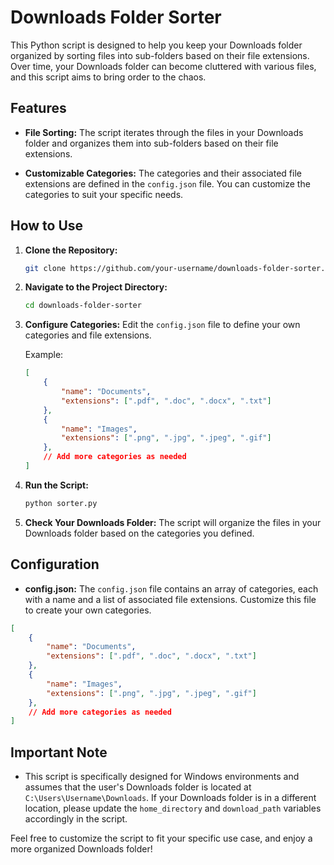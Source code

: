 # Downloads Folder Sorter

This Python script is designed to help you keep your Downloads folder organized by sorting files into sub-folders based on their file extensions. Over time, your Downloads folder can become cluttered with various files, and this script aims to bring order to the chaos.

## Features

- **File Sorting:** The script iterates through the files in your Downloads folder and organizes them into sub-folders based on their file extensions.
  
- **Customizable Categories:** The categories and their associated file extensions are defined in the `config.json` file. You can customize the categories to suit your specific needs.

## How to Use

1. **Clone the Repository:**
   ```bash
   git clone https://github.com/your-username/downloads-folder-sorter.git
   ```

2. **Navigate to the Project Directory:**
   ```bash
   cd downloads-folder-sorter
   ```

3. **Configure Categories:**
   Edit the `config.json` file to define your own categories and file extensions.

   Example:
   ```json
   [
       {
           "name": "Documents",
           "extensions": [".pdf", ".doc", ".docx", ".txt"]
       },
       {
           "name": "Images",
           "extensions": [".png", ".jpg", ".jpeg", ".gif"]
       },
       // Add more categories as needed
   ]
   ```

4. **Run the Script:**
   ```bash
   python sorter.py
   ```

5. **Check Your Downloads Folder:**
   The script will organize the files in your Downloads folder based on the categories you defined.

## Configuration

- **config.json:**
  The `config.json` file contains an array of categories, each with a name and a list of associated file extensions. Customize this file to create your own categories.

```json
[
    {
        "name": "Documents",
        "extensions": [".pdf", ".doc", ".docx", ".txt"]
    },
    {
        "name": "Images",
        "extensions": [".png", ".jpg", ".jpeg", ".gif"]
    },
    // Add more categories as needed
]
```

## Important Note

- This script is specifically designed for Windows environments and assumes that the user's Downloads folder is located at `C:\Users\Username\Downloads`. If your Downloads folder is in a different location, please update the `home_directory` and `download_path` variables accordingly in the script.

Feel free to customize the script to fit your specific use case, and enjoy a more organized Downloads folder!
